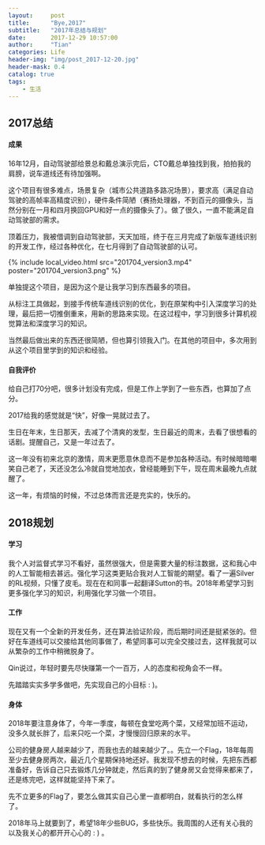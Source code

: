 ```yaml
---
layout:     post
title:      "Bye,2017"
subtitle:   "2017年总结与规划"
date:       2017-12-29 10:57:00
author:     "Tian"
categories: Life
header-img: "img/post_2017-12-20.jpg"
header-mask: 0.4
catalog: true
tags:
    - 生活
---
```


## 2017总结

#### 成果

16年12月，自动驾驶部给景总和戴总演示完后，CTO戴总单独找到我，拍拍我的肩膀，说车道线还有待加强啊。

这个项目有很多难点，场景复杂（城市公共道路多路况场景），要求高（满足自动驾驶的高帧率高精度识别），硬件条件简陋（赛扬处理器，不到百元的摄像头，当然分别在一月和四月换回GPU和好一点的摄像头了）。做了很久，一直不能满足自动驾驶部的需求。

顶着压力，我被借调到自动驾驶部，天天加班，终于在三月完成了新版车道线识别的开发工作，经过各种优化，在七月得到了自动驾驶部的认可。

{% include local_video.html src="201704_version3.mp4" poster="201704_version3.png" %}

<!-- {% include youku_video.html youku_id='XMzI3MTYyNDE4OA==' %}

*博客加载视频有时候会出问题，看不到视频的可以戳[这里](http://v.youku.com/v_show/id_XMzI3MTYyNDE4OA==.html?spm=a2hzp.8244740.0.0) 。* -->

单独提这个项目，是因为这个是让我学习到东西最多的项目。

从标注工具做起，到接手传统车道线识别的优化，到在原架构中引入深度学习的处理，最后把一切推倒重来，用新的思路来实现。在这过程中，学习到很多计算机视觉算法和深度学习的知识。

当然最后做出来的东西还很简陋，但也算引领我入门。在其他的项目中，多次用到从这个项目里学到的知识和经验。

#### 自我评价

给自己打70分吧，很多计划没有完成，但是工作上学到了一些东西，也算加了点分。

2017给我的感觉就是“快”，好像一晃就过去了。

生日在年末，生日那天，去减了个清爽的发型，生日最近的周末，去看了很想看的话剧。提醒自己，又是一年过去了。

这一年没有初来北京的激情，周末更愿意休息而不是参加各种活动。有时候暗暗嘲笑自己老了，天还没怎么冷就自觉地加衣，曾经能睡到下午，现在周末最晚九点就醒了。

这一年，有烦恼的时候，不过总体而言还是充实的，快乐的。

## 2018规划

#### 学习

我个人对监督式学习不看好，虽然很强大，但是需要大量的标注数据，这和我心中的人工智能相去甚远。强化学习这类更贴合我对人工智能的期望。看了一遍Silver的RL视频，只懂了皮毛。现在在和同事一起翻译Sutton的书。2018年希望学习到更多强化学习的知识，利用强化学习做一个项目。

#### 工作

现在又有一个全新的开发任务，还在算法验证阶段，而后期时间还是挺紧张的。但好在车道线可以交接给其他同事做了，希望同事可以完全交接过去，这样我就可以从繁杂的工作中稍微脱身了。

Qin说过，年轻时要先尽快赚第一个一百万，人的态度和视角会不一样。

先踏踏实实多学多做吧，先实现自己的小目标 : )。

#### 身体

2018年要注意身体了，今年一季度，每顿在食堂吃两个菜，又经常加班不运动，没多久就长胖了，后来只吃一个菜，才慢慢回归原来的水平。

公司的健身房人越来越少了，而我也去的越来越少了。。先立一个Flag，18年每周至少去健身房两次，最近几个星期保持地还好。我发现不想去的时候，先把东西都准备好，告诉自己只去锻炼几分钟就走，然后真的到了健身房又会觉得来都来了，还是练完吧，这样就能坚持下来了。

先不立更多的Flag了，要怎么做其实自己心里一直都明白，就看执行的怎么样了。

2018年马上就要到了，希望18年少些BUG，多些快乐。我周围的人还有关心我的以及我关心的都开开心心的 : ) 。
